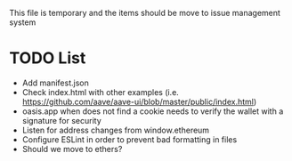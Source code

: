This file is temporary and the items should be move to issue management system

# TODO List

* Add manifest.json
* Check index.html with other examples (i.e. https://github.com/aave/aave-ui/blob/master/public/index.html)
* oasis.app when does not find a cookie needs to verify the wallet with a signature for security
* Listen for address changes from window.ethereum
* Configure ESLint in order to prevent bad formatting in files
* Should we move to ethers?
